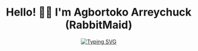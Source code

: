 <h1 align="center"> Hello! 👋🏻 I'm Agbortoko Arreychuck (RabbitMaid) </h1> 
<div align="center"><a href="https://git.io/typing-svg"><img src="https://readme-typing-svg.herokuapp.com?font=Fira+Code&size=18&pause=1000&color=F7DC5B&width=435&lines=Passionate+Full-stack+Web+developer" alt="Typing SVG" /></a></div>

